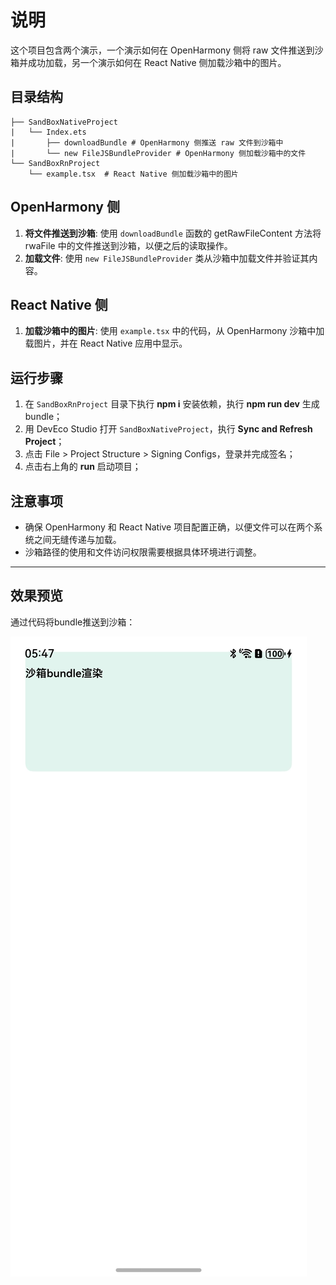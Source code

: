 # 说明

这个项目包含两个演示，一个演示如何在 OpenHarmony 侧将 raw 文件推送到沙箱并成功加载，另一个演示如何在 React Native 侧加载沙箱中的图片。

## 目录结构

```
├── SandBoxNativeProject
|   └── Index.ets
|       ├── downloadBundle # OpenHarmony 侧推送 raw 文件到沙箱中
|       └── new FileJSBundleProvider # OpenHarmony 侧加载沙箱中的文件
└── SandBoxRnProject
    └── example.tsx  # React Native 侧加载沙箱中的图片

```

## OpenHarmony 侧

1. **将文件推送到沙箱**: 使用 `downloadBundle` 函数的 getRawFileContent 方法将 rwaFile 中的文件推送到沙箱，以便之后的读取操作。
2. **加载文件**: 使用 `new FileJSBundleProvider` 类从沙箱中加载文件并验证其内容。

## React Native 侧

1. **加载沙箱中的图片**: 使用 `example.tsx` 中的代码，从 OpenHarmony 沙箱中加载图片，并在 React Native 应用中显示。

## 运行步骤

1. 在 `SandBoxRnProject` 目录下执行 **npm i** 安装依赖，执行 **npm run dev** 生成 bundle；
2. 用 DevEco Studio 打开 `SandBoxNativeProject`，执行 **Sync and Refresh Project**；
3. 点击 File > Project Structure > Signing Configs，登录并完成签名；
4. 点击右上角的 **run** 启动项目；

## 注意事项

- 确保 OpenHarmony 和 React Native 项目配置正确，以便文件可以在两个系统之间无缝传递与加载。
- 沙箱路径的使用和文件访问权限需要根据具体环境进行调整。

---

## 效果预览
通过代码将bundle推送到沙箱：

![沙箱加载运行效果图](./screenshots/Screenshots.jpeg)
